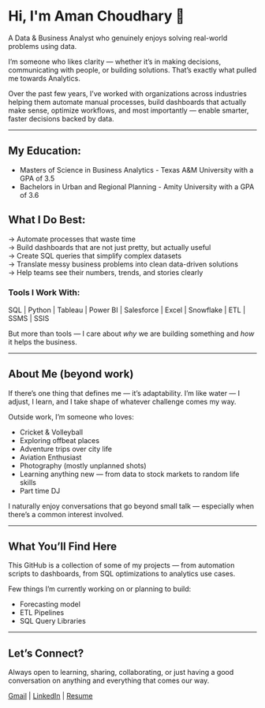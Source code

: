 # Hi, I'm Aman Choudhary 👋

A Data & Business Analyst who genuinely enjoys solving real-world problems using data.

I’m someone who likes clarity — whether it’s in making decisions, communicating with people, or building solutions. That’s exactly what pulled me towards Analytics.

Over the past few years, I’ve worked with organizations across industries helping them automate manual processes, build dashboards that actually make sense, optimize workflows, and most importantly — enable smarter, faster decisions backed by data.

---
## My Education:
- Masters of Science in Business Analytics - Texas A&M University with a GPA of 3.5 
- Bachelors in Urban and Regional Planning - Amity University with a GPA of 3.6

## What I Do Best:
→ Automate processes that waste time  
→ Build dashboards that are not just pretty, but actually useful  
→ Create SQL queries that simplify complex datasets  
→ Translate messy business problems into clean data-driven solutions  
→ Help teams see their numbers, trends, and stories clearly  

### Tools I Work With:
SQL | Python | Tableau | Power BI | Salesforce | Excel | Snowflake | ETL | SSMS | SSIS

But more than tools — I care about *why* we are building something and *how* it helps the business.

---

## About Me (beyond work)
If there’s one thing that defines me — it’s adaptability. I’m like water — I adjust, I learn, and I take shape of whatever challenge comes my way.

Outside work, I’m someone who loves:
- Cricket & Volleyball
- Exploring offbeat places
- Adventure trips over city life
- Aviation Enthusiast
- Photography (mostly unplanned shots)
- Learning anything new — from data to stock markets to random life skills  
- Part time DJ 

I naturally enjoy conversations that go beyond small talk — especially when there’s a common interest involved.

---

## What You’ll Find Here
This GitHub is a collection of some of my projects — from automation scripts to dashboards, from SQL optimizations to analytics use cases.

Few things I’m currently working on or planning to build:
- Forecasting model 
- ETL Pipelines  
- SQL Query Libraries  

---

## Let’s Connect?
Always open to learning, sharing, collaborating, or just having a good conversation on anything and everything that comes our way.

[Gmail](mailto:choudhary2aman2@gmail.com) | [LinkedIn](https://www.linkedin.com/in/222ac/) | [Resume](https://drive.google.com/file/d/1JofRTei2lhl0E9BvWwCXL-B9gy8U-XVw/view?usp=drivesdk)

